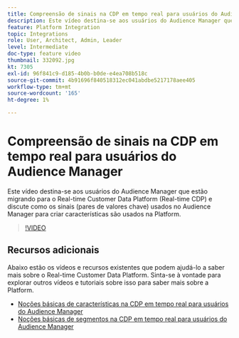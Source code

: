 ```yaml
---
title: Compreensão de sinais na CDP em tempo real para usuários do Audience Manager
description: Este vídeo destina-se aos usuários do Audience Manager que estão migrando para o Real-time Customer Data Platform (Real-time CDP) e discute como os sinais (pares de valores chave) usados no Audience Manager para criar características são usados na Platform.
feature: Platform Integration
topic: Integrations
role: User, Architect, Admin, Leader
level: Intermediate
doc-type: feature video
thumbnail: 332092.jpg
kt: 7305
exl-id: 96f841c9-d185-4b0b-b0de-e4ea708b518c
source-git-commit: 4b91696f840518312ec041abdbe5217178aee405
workflow-type: tm+mt
source-wordcount: '165'
ht-degree: 1%

---
```


# Compreensão de sinais na CDP em tempo real para usuários do Audience Manager

Este vídeo destina-se aos usuários do Audience Manager que estão migrando para o Real-time Customer Data Platform (Real-time CDP) e discute como os sinais (pares de valores chave) usados no Audience Manager para criar características são usados na Platform.

>[!VIDEO](https://video.tv.adobe.com/v/332092/?quality=12&learn=on)

## Recursos adicionais

Abaixo estão os vídeos e recursos existentes que podem ajudá-lo a saber mais sobre o Real-time Customer Data Platform. Sinta-se à vontade para explorar outros vídeos e tutoriais sobre isso para saber mais sobre a Platform.

* [Noções básicas de características na CDP em tempo real para usuários do Audience Manager](https://experienceleague.adobe.com/docs/audience-manager-learn/tutorials/other-integrations/integrating-with-rtcdp/rtcdp-traits-for-aam-users.html?lang=en#other-integrations)
* [Noções básicas de segmentos na CDP em tempo real para usuários do Audience Manager](https://experienceleague.adobe.com/docs/audience-manager-learn/tutorials/other-integrations/integrating-with-rtcdp/rtcdp-segments-for-aam-users.html?lang=en#other-integrations)
